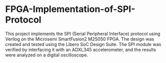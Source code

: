# FPGA-Implementation-of-SPI-Protocol
This project implements the SPI (Serial Peripheral Interface) protocol using Verilog on the Microsemi SmartFusion2 M2S050 FPGA. The design was created and tested using the Libero SoC Design Suite. The SPI module was verified by interfacing it with an ADXL345 accelerometer, and the results were analyzed on a digital oscilloscope.
